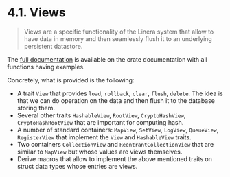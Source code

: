 # 4.1. Views

> Views are a specific functionality of the Linera system that allow to have data in memory and then seamlessly flush it to an underlying persistent datastore.

The [full documentation](https://docs.rs/linera-views/latest/linera_views/) is available on the crate documentation with all functions having examples.

Concretely, what is provided is the following:

- A trait `View` that provides `load`, `rollback`, `clear`, `flush`, `delete`. The idea is that we can do operation on the data and then flush it to the database storing them.
- Several other traits `HashableView`, `RootView`, `CryptoHashView`, `CryptoHashRootView` that are important for computing hash.
- A number of standard containers: `MapView`, `SetView`, `LogView`, `QueueView`, `RegisterView` that implement the `View` and `HashableView` traits.
- Two containers `CollectionView` and `ReentrantCollectionView` that are similar to `MapView` but whose values are views themselves.
- Derive macros that allow to implement the above mentioned traits on struct data types whose entries are views.
